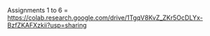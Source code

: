 Assignments 1 to 6 = https://colab.research.google.com/drive/1TgqV8KvZ_ZKr5OcDLYx-BzfZKAFXzkii?usp=sharing